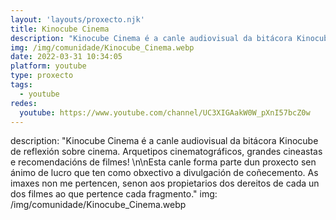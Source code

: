 ```yaml
---
layout: 'layouts/proxecto.njk'
title: Kinocube Cinema
description: "Kinocube Cinema é a canle audiovisual da bitácora Kinocube de reflexión sobre cinema. Arquetipos cinematográficos, grandes cineastas e recomendacións de filmes! \n\nEsta canle forma parte dun proxecto sen ánimo de lucro que ten como obxectivo a divulgación de coñecemento. As imaxes non me pertencen, senon aos propietarios dos dereitos de cada un dos filmes ao que pertence cada fragmento."
img: /img/comunidade/Kinocube_Cinema.webp
date: 2022-03-31 10:34:05
platform: youtube
type: proxecto
tags:
  - youtube
redes:
  youtube: https://www.youtube.com/channel/UC3XIGAakW0W_pXnI57bcZ0w
---
```

description: "Kinocube Cinema é a canle audiovisual da bitácora Kinocube de reflexión sobre cinema. Arquetipos cinematográficos, grandes cineastas e recomendacións de filmes! \n\nEsta canle forma parte dun proxecto sen ánimo de lucro que ten como obxectivo a divulgación de coñecemento. As imaxes non me pertencen, senon aos propietarios dos dereitos de cada un dos filmes ao que pertence cada fragmento."
img: /img/comunidade/Kinocube_Cinema.webp
